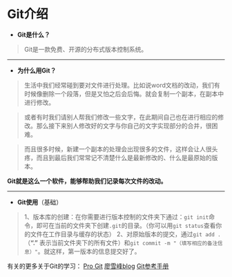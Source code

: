 # Git介绍 
 - **Git是什么？**
> Git是一款免费、开源的分布式版本控制系统。


----------


 - **为什么用Git？**
 >    生活中我们经常碰到要对文件进行处理。比如说word文档的改动，我们有时候像删除一个段落，但是又怕之后会后悔。就会复制一个副本，在副本中进行修改。

 >    或者有时我们请别人帮我们修改一些文字，在此期间自己也在进行相应的修改。那么接下来别人修改好的文字与你自己的文字实现部分的合并，很困难。
 
 >    而且很多时候，新建一个副本的处理会出现很多的文件，这样会让人很头疼，而且到最后我们常常记不清楚什么是最新修改的、什么是最原始的版本。
 
 **Git就是这么一个软件，能够帮助我们记录每次文件的改动。**
 


----------


 - **Git使用**（基础）
  > 1、版本库的创建：在你需要进行版本控制的文件夹下通过：`git init`命令，即可在当前的文件夹下创建`.git`的目录。（你可以用`git status`查看你的文件在工作目录与缓存的状态）
2、对原始版本的提交，通过`git add .`（**“.”**  表示当前文件夹下的所有文件）和`git commit -m "（填写相应的备注信息）"`。就这样，第一版本的信息提交好了。

有关的更多关于Git的学习：
[Pro Git](http://git-scm.com/book/zh/v1)
[廖雪峰blog](http://www.liaoxuefeng.com/wiki/0013739516305929606dd18361248578c67b8067c8c017b000)
[Git参考手册](http://gitref.org/zh/basic/)